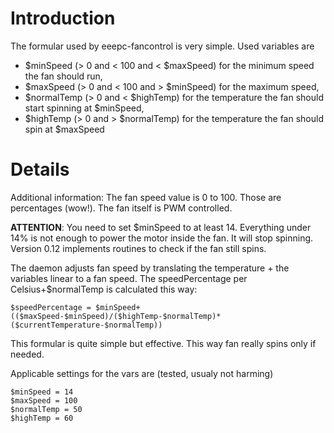 # Introduction #

The formular used by eeepc-fancontrol is very simple. Used variables are
  * $minSpeed (> 0 and < 100 and < $maxSpeed) for the minimum speed the fan should run,
  * $maxSpeed (> 0 and < 100 and > $minSpeed) for the maximum speed,
  * $normalTemp (> 0 and < $highTemp) for the temperature the fan should start spinning at $minSpeed,
  * $highTemp (> 0 and > $normalTemp) for the temperature the fan should spin at $maxSpeed

# Details #

Additional information:
The fan speed value is 0 to 100. Those are percentages (wow!). The fan itself is PWM controlled.

**ATTENTION**: You need to set $minSpeed to at least 14. Everything under 14% is not enough to power the motor inside the fan. It will stop spinning. Version 0.12 implements routines to check if the fan still spins.

The daemon adjusts fan speed by translating the temperature + the variables linear to a fan speed. The speedPercentage per Celsius+$normalTemp is calculated this way:
```
$speedPercentage = $minSpeed+(($maxSpeed-$minSpeed)/($highTemp-$normalTemp)*($currentTemperature-$normalTemp))
```
This formular is quite simple but effective. This way fan really spins only if needed.

Applicable settings for the vars are (tested, usualy not harming)
```
$minSpeed = 14
$maxSpeed = 100
$normalTemp = 50
$highTemp = 60
```